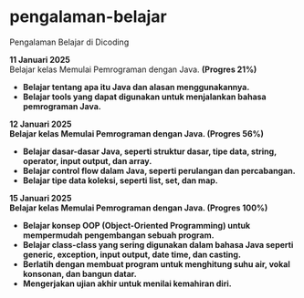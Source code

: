 # pengalaman-belajar
Pengalaman Belajar di Dicoding

**11 Januari 2025**<br>
Belajar kelas Memulai Pemrograman dengan Java. <b>(Progres 21%)<b>
* Belajar tentang apa itu Java dan alasan menggunakannya.
* Belajar tools yang dapat digunakan untuk menjalankan bahasa pemrograman Java.

**12 Januari 2025**<br>
Belajar kelas Memulai Pemrograman dengan Java. <b>(Progres 56%)<b>
* Belajar dasar-dasar Java, seperti struktur dasar, tipe data, string, operator, input output, dan array.
* Belajar control flow dalam Java, seperti perulangan dan percabangan.
* Belajar tipe data koleksi, seperti list, set, dan map.

**15 Januari 2025**<br>
Belajar kelas Memulai Pemrograman dengan Java. <b>(Progres 100%)<b>
* Belajar konsep OOP (Object-Oriented Programming) untuk mempermudah pengembangan sebuah program.
* Belajar class-class yang sering digunakan dalam bahasa Java seperti generic, exception, input output, date time, dan casting.
* Berlatih dengan membuat program untuk menghitung suhu air, vokal konsonan, dan bangun datar.
* Mengerjakan ujian akhir untuk menilai kemahiran diri.
